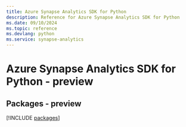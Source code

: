 ```yaml
---
title: Azure Synapse Analytics SDK for Python
description: Reference for Azure Synapse Analytics SDK for Python
ms.date: 09/10/2024
ms.topic: reference
ms.devlang: python
ms.service: synapse-analytics
---
```

# Azure Synapse Analytics SDK for Python - preview
## Packages - preview
[!INCLUDE [packages](synapse-analytics-index.md)]